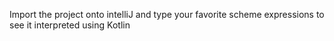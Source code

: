 Import the project onto intelliJ and type your favorite scheme expressions to see it interpreted using Kotlin






